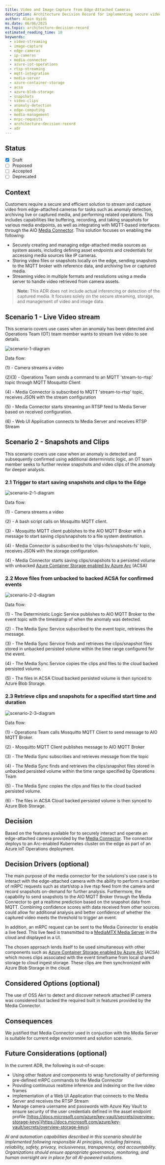 ```yaml
---
title: Video and Image Capture from Edge-Attached Cameras
description: Architecture Decision Record for implementing secure video streaming and image capture from edge-attached IP cameras using Azure IoT Operations Media Connector. Covers live RTSP streaming, snapshot/clip storage workflows, MQTT integration, Azure Container Storage enabled by Azure Arc (ACSA), and media synchronization with Azure Blob Storage for anomaly detection scenarios.
author: Alain Uyidi
ms.date: 06/06/2025
ms.topic: architecture-decision-record
estimated_reading_time: 10
keywords:
  - video-streaming
  - image-capture
  - edge-cameras
  - ip-cameras
  - media-connector
  - azure-iot-operations
  - rtsp-streaming
  - mqtt-integration
  - media-server
  - azure-container-storage
  - acsa
  - azure-blob-storage
  - snapshots
  - video-clips
  - anomaly-detection
  - edge-computing
  - media-management
  - mrpc-requests
  - architecture-decision-record
  - adr
---
```


## Status

- [X] Draft
- [ ] Proposed
- [ ] Accepted
- [ ] Deprecated

## Context

Customers require a secure and efficient solution to stream and capture video from edge-attached cameras for tasks such as anomaly detection, archiving live or captured media, and performing related operations. This includes capabilities like buffering, recording, and taking snapshots for various media endpoints, as well as integrating with MQTT-based interfaces through the AIO [Media Connector](https://learn.microsoft.com/azure/iot-operations/discover-manage-assets/overview-media-connector).
This solution focuses on enabling the following:

- Securely creating and managing edge-attached media sources as system assets, including defining asset endpoints and credentials for accessing media sources like IP cameras.
- Storing video files or snapshots locally on the edge, sending snapshots to the MQTT broker with reference data, and archiving live or captured media.
- Streaming video in multiple formats and resolutions using a media server to handle video retrieved from camera assets.

> **Note:** This ADR does not include actual inferencing or detection of the captured media. It focuses solely on the secure streaming, storage, and management of video and image data.

## Scenario 1 - Live Video stream

This scenario covers use cases when an anomaly has been detected and Operations Team (OT) team member wants to stream live video to see details.

![scenario-1-diagram](./media/media-scenario1.drawio.png)

Data flow:

(1) - Camera streams a video

(2)(3) - Operations Team sends a command to an MQTT 'stream-to-rtsp' topic through MQTT Mosquitto Client

(4) - Media Connector is subscribed to MQTT 'stream-to-rtsp' topic, receives JSON with the stream configuration

(5) - Media Connector starts streaming an RTSP feed to Media Server based on received configuration.

(6) - Web UI Application connects to Media Server and receives RTSP Stream

## Scenario 2 - Snapshots and Clips

This scenario covers use case when an anomaly is detected and subsequently confirmed using additional deterministic logic, an OT team member seeks to further review snapshots and video clips of the anomaly for deeper analysis.

### 2.1 Trigger to start saving snapshots and clips to the Edge

![scenario-2-1-diagram](./media/media-scenario-2-1.drawio.png)

Data flow:

(1) - Camera streams a video

(2) - A bash script calls on Mosquitto MQTT client.

(3) - Mosquitto MQTT client publishes to the AIO MQTT Broker with a message to start saving clips/snapshots to a file system destination.

(4) - Media Connector is subscribed to the 'clips-fs/snapshots-fs' topic, receives JSON with the storage configuration.

(4) - Media Connector starts saving clips/snapshots to a persisted volume with unbacked [Azure Container Storage enabled by Azure Arc](https://learn.microsoft.com/azure/azure-arc/container-storage/overview) (ACSA)

### 2.2 Move files from unbacked to backed ACSA for confirmed events

![scenario-2-2-diagram](./media//media-scenario-2-2.drawio.png)

Data flow:

(1) - The Deterministic Logic Service publishes to AIO MQTT Broker to the event topic with the timestamp of when the anomaly was detected.

(2) - The Media Sync Service subscribed to the event topic, retrieves the message.

(3) - The Media Sync Service finds and retrieves the clips/snapshot files stored in unbacked persisted volume within the time range configured for the event.

(4) - The Media Sync Service copies the clips and files to the cloud backed persisted volume.

(5) - The files in ACSA Cloud backed persisted volume is then synced to Azure Blob Storage.

### 2.3 Retrieve clips and snapshots for a specified start time and duration

![scenario-2-3-diagram](./media/media-scenario-2-3.drawio.png)

Data flow:

(1) - Operations Team calls Mosquitto MQTT Client to send message to AIO MQTT Broker.

(2) - Mosquitto MQTT Client publishes message to AIO MQTT Broker

(3) - The Media Sync subscribes and retrieves message from the topic

(4) - The Media Sync finds and retrieves the clips/snapshot files stored in unbacked persisted volume within the time range specified by Operations Team

(5) - The Media Sync copies the clips and files to the cloud backed persisted volume.

(6) - The files in ACSA Cloud backed persisted volume is then synced to Azure Blob Storage.

## Decision

Based on the features available for to securely interact and operate an edge-attached camera provided by the [Media Connector](https://learn.microsoft.com/azure/iot-operations/discover-manage-assets/overview-media-connector). The connector deploys to an Arc-enabled Kubernetes cluster on the edge as part of an Azure IoT Operations deployment.

## Decision Drivers (optional)

The main purpose of the media connector for the solutions's use case is to interact with the edge-attached camera with the ability to perform a number of mRPC requests such as start/stop a live rtsp feed from the camera and record snapshots on-demand for further analysis. Furthermore, the capability to send snapshots to the AIO MQTT Broker through the Media Connector to get a realtime prediction based on the snapshot data from MQTT. Combining confidence scores with data received from other sources
could allow for additional analysis and better confidence of whether the captured video meets the threshold to trigger an event.

In addition, an mRPC request can be sent to the Media Connector to enable a live feed. This live feed is transmitted to a [MediaMTX Media Server](https://github.com/bluenviron/mediamtx) in the cloud and displayed in a UI.

The chosen approach lends itself to be used simultaneous with other components such as [Azure Container Storage enabled by Azure Arc](https://learn.microsoft.com/azure/azure-arc/container-storage/overview) (ACSA) which moves clips associated with the event timeframe from local shared storage to cloud ingest storage. These clips are then synchronized with Azure Blob Storage in the cloud.

## Considered Options (optional)

The use of OSS Akri to detect and discover network attached IP camera was considered but lacked the required built in features provided by the Media Connector.

## Consequences

We justified that Media Connector used in conjuction with the Media Server is suitable for current edge environment and solution scenario.

## Future Considerations (optional)

In the current ADR, the following is out-of-scope:

- Using other feature and components to wrap functionality of performing pre-defined mRPC commands to the Media Connector
- Providing continuous realtime inference and indexing on the live video frames
- Implementation of a Web UI Application that connects to the Media Server and receives the RTSP Stream
- Manage camera username and passwords with Azure Key Vault to ensure security of the user credentials defined in the asset endpoint profile [https://docs.microsoft.com/azure/key-vault/secrets/overview-storage-keys](https://docs.microsoft.com/azure/key-vault/secrets/overview-storage-keys)

*AI and automation capabilities described in this scenario should be implemented following responsible AI principles, including fairness, reliability, safety, privacy, inclusiveness, transparency, and accountability. Organizations should ensure appropriate governance, monitoring, and human oversight are in place for all AI-powered solutions.*
